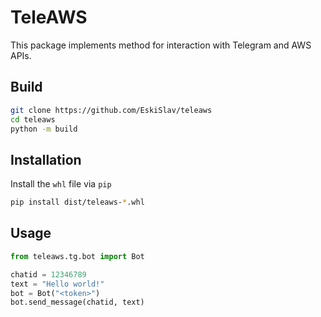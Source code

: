 # TeleAWS

This package implements method for interaction with Telegram and AWS APIs.

## Build
```bash
git clone https://github.com/EskiSlav/teleaws
cd teleaws
python -m build
```
## Installation
Install the `whl` file via `pip`

```bash
pip install dist/teleaws-*.whl
```

## Usage

```python
from teleaws.tg.bot import Bot

chatid = 12346789
text = "Hello world!"
bot = Bot("<token>")
bot.send_message(chatid, text)
```
